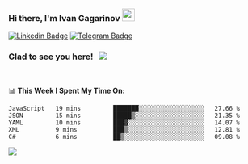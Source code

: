 ### Hi there, I'm Ivan Gagarinov <img src="https://media.giphy.com/media/hvRJCLFzcasrR4ia7z/giphy.gif" width="25px">

[![Linkedin Badge](https://img.shields.io/badge/-LinkedIn-0e76a8?style=flat-square&logo=Linkedin&logoColor=white)](https://linkedin.com/in/ivan-gagarinov-142ba3141/)
[![Telegram Badge](https://img.shields.io/badge/-Telegram-0088cc?style=flat-square&logo=Telegram&logoColor=white)](https://t.me/igagarinov)

### Glad to see you here! &nbsp; ![](https://visitor-badge.glitch.me/badge?page_id=dzencot.dzencot)

</br>

📊 **This Week I Spent My Time On:**
<!--START_SECTION:waka-->
```text
JavaScript   19 mins         ███████░░░░░░░░░░░░░░░░░░   27.66 % 
JSON         15 mins         █████▒░░░░░░░░░░░░░░░░░░░   21.35 % 
YAML         10 mins         ███▓░░░░░░░░░░░░░░░░░░░░░   14.07 % 
XML          9 mins          ███▒░░░░░░░░░░░░░░░░░░░░░   12.81 % 
C#           6 mins          ██▒░░░░░░░░░░░░░░░░░░░░░░   09.08 % 
```
<!--END_SECTION:waka-->

[![](https://github-readme-stats.vercel.app/api?username=dzencot&theme=gruvbox)](https://github.com/dzencot)
